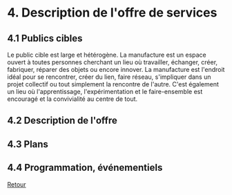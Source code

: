 # 4. Description de l'offre de services  

## 4.1 Publics cibles
Le public cible est large et hétérogène. La manufacture est un espace ouvert à toutes personnes cherchant un lieu où travailler, échanger, créer, fabriquer, réparer des objets ou encore innover. La manufacture est l'endroit idéal pour se rencontrer, créer du lien, faire réseau, s'impliquer dans un projet collectif ou tout simplement la rencontre de l'autre. C'est également un lieu où l'apprentissage, l'expérimentation et le faire-ensemble est encouragé et la convivialité au centre de tout.

## 4.2 Description de l'offre  

## 4.3 Plans  

## 4.4 Programmation, événementiels  

[Retour](README.md)
